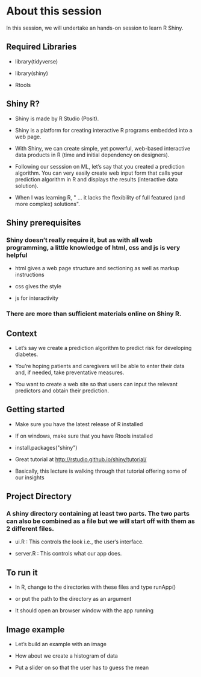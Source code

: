 # About this session
In this session, we will undertake an hands-on session to learn R Shiny.

## Required Libraries
- library(tidyverse)

- library(shiny)

- Rtools

## Shiny R?
- Shiny is made by R Studio (Posit).

- Shiny is a platform for creating interactive R programs embedded into a web page.

- With Shiny, we can create simple, yet powerful, web-based interactive data products in R (time and initial dependency on designers).

- Following our sesssion on ML, let’s say that you created a prediction algorithm. You can very easily create web input form that calls your prediction algorithm in R and displays the results (interactive data solution).

- When I was learning R, " ... it lacks the flexibility of full featured (and more complex) solutions".

## Shiny prerequisites
### Shiny doesn’t really require it, but as with all web programming, a little knowledge of html, css and js is very helpful

- html gives a web page structure and sectioning as well as markup instructions

- css gives the style

- js for interactivity

### There are more than sufficient materials online on Shiny R.

## Context
- Let’s say we create a prediction algorithm to predict risk for developing diabetes.

- You’re hoping patients and caregivers will be able to enter their data and, if needed, take preventative measures.

- You want to create a web site so that users can input the relevant predictors and obtain their prediction.

## Getting started
- Make sure you have the latest release of R installed

- If on windows, make sure that you have Rtools installed

- install.packages("shiny")

- Great tutorial at http://rstudio.github.io/shiny/tutorial/

- Basically, this lecture is walking through that tutorial offering some of our insights

## Project Directory
### A shiny directory containing at least two parts. The two parts can also be combined as a file but we will start off with them as 2 different files.

- ui.R : This controls the look i.e., the user’s interface.

- server.R : This controls what our app does.

## To run it
- In R, change to the directories with these files and type runApp()

- or put the path to the directory as an argument

- It should open an browser window with the app running

## Image example
- Let’s build an example with an image

- How about we create a histogram of data

- Put a slider on so that the user has to guess the mean